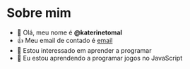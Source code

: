 # Sobre mim

- 👋 Olá, meu nome é **@katerinetomal**
- :+1: Meu email de contado é [email](katerine.tomal@escola.pr.gov.br)
- 👀 Estou interessado em aprender a programar
- 🌱 Eu estou aprendendo a programar jogos no JavaScript
